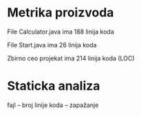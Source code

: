 # Metrika proizvoda
File Calculator.java ima 188 linija koda

File Start.java ima 26 linija koda

Zbirno ceo projekat ima 214 linija koda (LOC)

# Staticka analiza
fajl – broj linije koda – zapažanje

